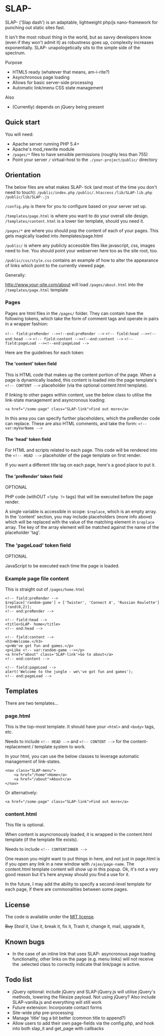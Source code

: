 # SLAP-

SLAP- ('Slap dash') is an adaptable, lightweight php/js nano-framework for punching out static sites fast.

It isn't the most robust thing in the world, but as savvy developers know (even if they won't admit it) as robustness goes up, complexity increases exponentially.  SLAP- unapologetically sits to the simple side of the spectrum.

Purpose

* HTML5 ready (whatever that means, am-i-rite?)
* Asynchronous page loading
* Allows for basic server-side processing
* Automatic link/menu CSS state management

Also

* (Currently) depends on jQuery being present

## Quick start

You will need:

* Apache server running PHP 5.4+
* Apache's mod_rewrite module
* `/pages/*` files to have sensible permissions (roughly less than 755)
* Point your server `/` virtual-host to the `./your-project/public/` directory

## Orientation

The below files are what makes SLAP- tick (and most of the time you don't need to touch):
`/public/index.php`
`/public/.htaccess`
`/lib/SLAP-lib.php`
`/public/lib/SLAP-.js`

`/config.php` is there for you to configure based on your server set up.

`/templates/page.html` is where you want to do your overall site design.
`/templates/content.html` is a lower tier template, should you need it.  

`/pages/*` are where you should pop the content of each of your pages.  This gets magically loaded into /templates/page.html

`/public/` is where any publicly accessible files like javascript, css, images need to live.  You should point your webserver here too as the site root, too.

`/public/css/style.css` contains an example of how to alter the appearance of links which point to the currently viewed page.

Generally:

http://www.your-site.com/about will load `/pages/about.html` into the `/templates/page.html` template

### Pages

Pages are html files in the `/pages/` folder.  They can contain have the following tokens, which take the form of comment tags and operate in pairs in a wrapper fashion:

`<!-- field:preRender --><!--end:preRender -->`
`<!-- field:head --><!--end:head -->`
`<!-- field:content --><!--end:content -->`
`<!-- field:pageLoad --><!--end:pageLoad -->`

Here are the guidelines for each token:

#### The 'content' token field

This is HTML code that makes up the content portion of the page.  When a page is dynamically loaded, this content is loaded into the page template's `<!-- CONTENT -->` placeholder (via the optional content.html template).

If linking to other pages within content, use the below class to utilise the link-state management and asyncronous loading:

`<a href="/some-page" class="SLAP-link">Find out more</a>`

In this area you can specify further placeholders, which the preRender code can replace.  These are also HTML comments, and take the form: `<!-- var:myVarName -->`

#### The 'head' token field

For HTML and scripts related to each page.  This code will be rendered into the `<!-- HEAD -->` placeholder of the page template on first render.

If you want a different title tag on each page, here's a good place to put it.

#### The 'preRender' token field

OPTIONAL

PHP code (withOUT `<?php ?>` tags) that will be executed before the page render.

A single variable is accessible in scope: `$replace`, which is an empty array.  In the 'content' section, you may include placeholders (more info above) which will be replaced with the value of the matching element in `$replace` array.  The key of the array element will be matched against the name of the placeholder 'tag'.

### The 'pageLoad' token field

OPTIONAL

JavaScript to be executed each time the page is loaded.


### Example page file content

This is straight out of `/pages/home.html`

```
<!-- field:preRender -->
$replace['random-game'] = ['Twister', 'Connect 4', 'Russian Roulette'][rand(0,2)];
<!-- end:preRender -->

<!-- field:head -->
<title>SLAP- home</title>
<!-- end:head -->

<!-- field:content -->
<h3>Welcome.</h3>
<p>We've got fun and games.</p>
<p>Like <!-- var:random-game --></p>
<a href="about" class='SLAP-link'>Go to about</a>
<!-- end:content -->

<!-- field:pageLoad -->
alert('Welcome to the jungle - we\'ve got fun and games');
<!-- end:pageLoad -->
```

## Templates

There are two templates...

### page.html

This is the top-most template.  It should have your `<html>` and `<body>` tags, etc.

Needs to include `<!-- HEAD -->` and `<!-- CONTENT -->` for the content-replacement / template system to work.

In your html, you can use the below classes to leverage automatic management of link-states.

```
<nav class="SLAP-menu">
	<a href="/home">Home</a>
	<a href="/about">About</a>
</nav>
```
Or alternatively:

`<a href="/some-page" class="SLAP-link">Find out more</a>`


### content.html

This file is optional.

When content is asyncronously loaded, it is wrapped in the content.html template (if the template file exists). 

Needs to include `<!-- CONTENTINNER -->`

One reason you might want to put things in here, and not just in page.html is if you open any link in a new window with `/ajax/page-name`.  The content.html template content will show up in this popup.  Ok, it's not a very good reason but it's here anyway should you find a use for it.

In the future, I may add the ability to specify a second-level template for each page, if there are commonalities between some pages.

## License

The code is available under the [MIT license](LICENSE.txt).

~~Buy~~ *Steal* it, Use it, break it, fix it,
Trash it, change it, mail, upgrade it,

## Known bugs

* In the case of an inline link that uses SLAP- asyncronous page loading functionality, other links on the page (e.g. menu links) will not receive the .selected class to correctly indicate that link/page is active.

## Todo list

* jQuery optional: include jQuery and SLAP-jQuery.js will utilise jQuery's methods, lowering the filesize payload.  Not using jQuery?  Also include SLAP-vanilla.js and everything will still work
* Future extension: Incorporate contact forms
* Site-wide php pre-processing
* Manage 'title' tag a bit better (common title to append?)
* Allow users to add their own page-fields via the config.php, and hook into both slap_it and get_page with callbacks
